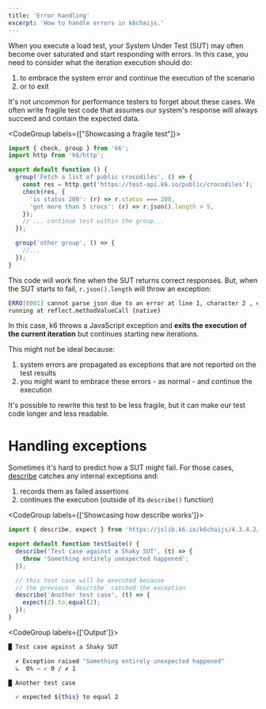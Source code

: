 ```yaml
---
title: 'Error handling'
excerpt: 'How to handle errors in k6chaijs.'
---
```


When you execute a load test, your System Under Test (SUT) may often become over saturated and start responding with errors. In this case,  you need to consider what the iteration execution should do:

1. to embrace the system error and continue the execution of the scenario
2. or to exit

It's not uncommon for performance testers to forget about these cases. We often write fragile test code that assumes our system's response will always succeed and contain the expected data.


<CodeGroup labels={["Showcasing a fragile test"]}>

```javascript
import { check, group } from 'k6';
import http from 'k6/http';

export default function () {
  group('Fetch a list of public crocodiles', () => {
    const res = http.get('https://test-api.k6.io/public/crocodiles');
    check(res, {
      'is status 200': (r) => r.status === 200,
      'got more than 5 crocs': (r) => r.json().length > 5,
    });
    // ... continue test within the group...
  });

  group('other group', () => {
    //...
  });
}
```

</CodeGroup>


This code will work fine when the SUT returns correct responses. But, when the SUT starts to fail, `r.json().length` will throw an exception:

```bash
ERRO[0001] cannot parse json due to an error at line 1, character 2 , error: invalid character '<' looking for beginning of value
running at reflect.methodValueCall (native)
```

In this case, k6 throws a JavaScript exception and **exits the execution of the current iteration** but continues starting new iterations. 

This might not be ideal because:

1. system errors are propagated as exceptions that are not reported on the test results
2. you might want to embrace these errors - as normal - and continue the execution

It's possible to rewrite this test to be less fragile, but it can make our test code longer and less readable.

# Handling exceptions

Sometimes it's hard to predict how a SUT might fail.  For those cases, [describe](/javascript-api/jslib/k6chaijs/describe/) catches any internal exceptions and:
1. records them as failed assertions
2. continues the execution (outside of its `describe()` function)

<CodeGroup labels={['Showcasing how describe works']}>

```javascript
import { describe, expect } from 'https://jslib.k6.io/k6chaijs/4.3.4.2/index.js';

export default function testSuite() {
  describe('Test case against a Shaky SUT', (t) => {
    throw 'Something entirely unexpected happened';
  });

  // this test case will be executed because
  // the previous `describe` catched the exception
  describe('Another test case', (t) => {
    expect(2).to.equal(2);
  });
}
```

</CodeGroup>

<CodeGroup labels={['Output']}>

```bash
█ Test case against a Shaky SUT

  ✗ Exception raised "Something entirely unexpected happened"
  ↳  0% — ✓ 0 / ✗ 1

█ Another test case

  ✓ expected ${this} to equal 2
```

</CodeGroup>



